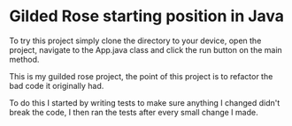 # Gilded Rose starting position in Java

To try this project simply clone the directory to your device, open the project, navigate to the App.java class and
click the run button on the main method.

This is my guilded rose project, the point of this project is to refactor the bad code it originally had.

To do this I started by writing tests to make sure anything I changed didn't break the code,
I then ran the tests after every small change I made.